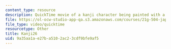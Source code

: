 ```yaml
---
content_type: resource
description: QuickTime movie of a kanji character being painted with a brush.
file: https://ol-ocw-studio-app-qa.s3.amazonaws.com/courses/21g-504-japanese-iv-spring-2009/9a35aa1ae27ba5102ac23cdf9bfe9af5_Kanji26.mov
file_type: video/quicktime
resourcetype: Other
title: Kanji26
uid: 9a35aa1a-e27b-a510-2ac2-3cdf9bfe9af5
---
```

